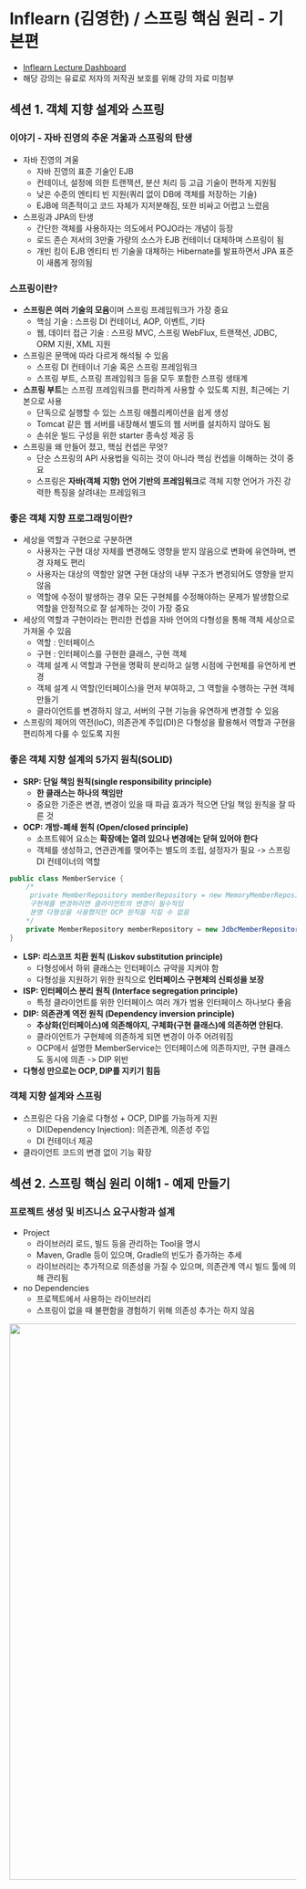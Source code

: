 # Inflearn (김영한) / 스프링 핵심 원리 - 기본편

- [Inflearn Lecture Dashboard](https://www.inflearn.com/course/%EC%8A%A4%ED%94%84%EB%A7%81-%ED%95%B5%EC%8B%AC-%EC%9B%90%EB%A6%AC-%EA%B8%B0%EB%B3%B8%ED%8E%B8/dashboard)
- 해당 강의는 유료로 저자의 저작권 보호를 위해 강의 자료 미첨부

## 섹션 1. 객체 지향 설계와 스프링
### 이야기 - 자바 진영의 추운 겨울과 스프링의 탄생
- 자바 진영의 겨울
  - 자바 진영의 표준 기술인 EJB
  - 컨테이너, 설정에 의한 트랜잭션, 분산 처리 등 고급 기술이 편하게 지원됨
  - 낮은 수준의 엔티티 빈 지원(쿼리 없이 DB에 객체를 저장하는 기술)
  - EJB에 의존적이고 코드 자체가 지저분해짐, 또한 비싸고 어렵고 느렸음
- 스프링과 JPA의 탄생
  - 간단한 객체를 사용하자는 의도에서 POJO라는 개념이 등장
  - 로드 존슨 저서의 3만줄 가량의 소스가 EJB 컨테이너 대체하며 스프링이 됨
  - 개빈 킹이 EJB 엔티티 빈 기술을 대체하는 Hibernate를 발표하면서 JPA 표준이 새롭게 정의됨

### 스프링이란?
- **스프링은 여러 기술의 모음**이며 스프링 프레임워크가 가장 중요
  - 핵심 기술 : 스프링 DI 컨테이너, AOP, 이벤트, 기타
  - 웹, 데이터 접근 기술 : 스프링 MVC, 스프링 WebFlux, 트랜잭션, JDBC, ORM 지원, XML 지원
- 스프링은 문맥에 따라 다르게 해석될 수 있음
  - 스프링 DI 컨테이너 기술 혹은 스프링 프레임워크 
  - 스프링 부트, 스프링 프레임워크 등을 모두 포함한 스프링 생태계
- **스프링 부트**는 스프링 프레임워크를 편리하게 사용할 수 있도록 지원, 최근에는 기본으로 사용 
  - 단독으로 실행할 수 있는 스프링 애플리케이션을 쉽게 생성 
  - Tomcat 같은 웹 서버를 내장해서 별도의 웹 서버를 설치하지 않아도 됨 
  - 손쉬운 빌드 구성을 위한 starter 종속성 제공 등
- 스프링을 왜 만들어 졌고, 핵심 컨셉은 무엇?
  - 단순 스프링의 API 사용법을 익히는 것이 아니라 핵심 컨셉을 이해하는 것이 중요
  - 스프링은 **자바(객체 지향) 언어 기반의 프레임워크**로 객체 지향 언어가 가진 강력한 특징을 살려내는 프레임워크

### 좋은 객체 지향 프로그래밍이란?
- 세상을 역할과 구현으로 구분하면
  - 사용자는 구현 대상 자체를 변경해도 영향을 받지 않음으로 변화에 유연하며, 변경 자체도 편리
  - 사용자는 대상의 역할만 알면 구현 대상의 내부 구조가 변경되어도 영향을 받지 않음
  - 역할에 수정이 발생하는 경우 모든 구현체를 수정해야하는 문제가 발생함으로 역할을 안정적으로 잘 설계하는 것이 가장 중요
- 세상의 역할과 구현이라는 편리한 컨셉을 자바 언어의 다형성을 통해 객체 세상으로 가져올 수 있음
  - 역할 : 인터페이스 
  - 구현 : 인터페이스를 구현한 클래스, 구현 객체 
  - 객체 설계 시 역할과 구현을 명확히 분리하고 실행 시점에 구현체를 유연하게 변경
  - 객체 설계 시 역할(인터페이스)을 먼저 부여하고, 그 역할을 수행하는 구현 객체 만들기
  - 클라이언트를 변경하지 않고, 서버의 구현 기능을 유연하게 변경할 수 있음
- 스프링의 제어의 역전(IoC), 의존관계 주입(DI)은 다형성을 활용해서 역할과 구현을 편리하게 다룰 수 있도록 지원 

### **좋은 객체 지향 설계의 5가지 원칙(SOLID)**
- **SRP: 단일 책임 원칙(single responsibility principle)**
  - **한 클래스는 하나의 책임만**
  - 중요한 기준은 변경, 변경이 있을 때 파급 효과가 적으면 단일 책임 원칙을 잘 따른 것
- **OCP: 개방-폐쇄 원칙 (Open/closed principle)**
  - 소프트웨어 요소는 **확장에는 열려 있으나 변경에는 닫혀 있어야 한다**
  - 객체를 생성하고, 연관관계를 맺어주는 별도의 조립, 설정자가 필요 -> 스프링 DI 컨테이너의 역할
```java
public class MemberService {
    /*
     private MemberRepository memberRepository = new MemoryMemberRepository();
     구현체를 변경하려면 클라이언트의 변경이 필수적임
     분명 다형성을 사용했지만 OCP 원칙을 지킬 수 없음
    */
    private MemberRepository memberRepository = new JdbcMemberRepository();
}
```
- **LSP: 리스코프 치환 원칙 (Liskov substitution principle)**
  - 다형성에서 하위 클래스는 인터페이스 규약을 지켜야 함
  - 다형성을 지원하기 위한 원칙으로 **인터페이스 구현체의 신뢰성을 보장**
- **ISP: 인터페이스 분리 원칙 (Interface segregation principle)**
  - 특정 클라이언트를 위한 인터페이스 여러 개가 범용 인터페이스 하나보다 좋음
- **DIP: 의존관계 역전 원칙 (Dependency inversion principle)**
  - **추상화(인터페이스)에 의존해야지, 구체화(구현 클래스)에 의존하면 안된다.**
  - 클라이언트가 구현체에 의존하게 되면 변경이 아주 어려워짐
  - OCP에서 설명한 MemberService는 인터페이스에 의존하지만, 구현 클래스도 동시에 의존 ->  DIP 위반
- **다형성 만으로는 OCP, DIP를 지키기 힘듬**

### 객체 지향 설계와 스프링
- 스프링은 다음 기술로 다형성 + OCP, DIP를 가능하게 지원
  - DI(Dependency Injection): 의존관계, 의존성 주입
  - DI 컨테이너 제공
- 클라이언트 코드의 변경 없이 기능 확장

## 섹션 2. 스프링 핵심 원리 이해1 - 예제 만들기
### 프로젝트 생성 및 비즈니스 요구사항과 설계
- Project 
  - 라이브러리 로드, 빌드 등을 관리하는 Tool을 명시
  - Maven, Gradle 등이 있으며, Gradle의 빈도가 증가하는 추세
  - 라이브러리는 추가적으로 의존성을 가질 수 있으며, 의존관계 역시 빌드 툴에 의해 관리됨
- no Dependencies 
  - 프로젝트에서 사용하는 라이브러리
  - 스프링이 없을 때 불편함을 경험하기 위해 의존성 추가는 하지 않음

<a href="https://start.spring.io/">
  <img src="../Image/core-basic-start-spring.png" width="600" height="50%">
</a>

- 배운 내용을 토대로 요구사항을 역할과 구현을 분리하여 순수 자바로 개발하기
- Spring Web을 포함하지 않음으로 톰캣이 실행되지 않고 종료됨
- 요구사항 변경 시, 다형성과 SOLID를 잘 지킬수 있는지 검증

<img src="../Image/core-basic-business-requirements.png" width="600" height="50%">

### 회원 도메인 설계, 개발, 실행과 테스트
- 회원 도메인에 대한 설계
  - 클라이언트는 회원 서비스를 호출함
  - 회원 서비스는 회원 가입과 조회 기능을 제공하며, 회원 저장소를 호출하여 데이터에 접근 
  - 회원 저장소는 아직 미확정 상태임으로 역할(인터페이스)을 정의하고 임시로 메모리를 이용하여 구현
  - 상황이 변함에 따라 회원 저장소 역할의 구현체를 변경

> 도메인 협력 관계 : 기획자도 볼수 있는 그림  
> 클래스 다이어그램 : 도메인 협력 관계를 바탕으로 구현을 위해 구체화한 정적 그림  
> 객체 다이어그램 : 실제 작동 시 객체 인스턴스간의 참조 관계를 나타낸 동적 그림

- 클래스 다이어그램을 참고, member 패키지에 회원과 관련된 내용을 개발
  - [Grade](src/main/java/com/example/corebasic/member/Grade.java)와 [Member](src/main/java/com/example/corebasic/member/Member.java)
  - [MemberRepository](src/main/java/com/example/corebasic/member/MemberRepository.java)
    - [MemoryMemberRepository](src/main/java/com/example/corebasic/member/MemoryMemberRepository.java)
    - 인터페이스와 구현체는 패키지를 나누는 것이 좋지만 간단한 예제를 위해 분리하지 않음
  - [MemberService](src/main/java/com/example/corebasic/member/MemberService.java)
    - [MemberServiceImpl](src/main/java/com/example/corebasic/member/MemberServiceImpl.java)
    - 인터페이스의 구현체가 1개인 경우 관례적으로 뒤에 impl 을 붙임
- 회원 도메인이 정상적으로 동작하는지 확인하는 절차
  - [MemberApp](src/main/java/com/example/corebasic/MemberApp.java)
  - [MemberServiceTest](src/test/java/com/example/corebasic/member/MemberServiceTest.java)
- 인터페이스 뿐만 아니라 구현체까지 의존하기 때문에 **DIP 원칙을 못 지킴**
- 다른 저장소로 변경할 때 OCP 원칙은 잘 준수할 수 있을까?

### 주문과 할인 도메인 설계, 개발, 실행과 테스트
- 주문과 할인 도메인에 대한 설계
  - 주문 생성 : 클라이언트는 주문 서비스에 주문 생성을 요청
  - 회원 조회 : 할인을 위해서는 회원 등급이 필요, 주문 서비스는 회원 저장소에서 회원을 조회
  - 할인 적용 : 주문 서비스는 회원 등급에 따른 할인 여부를 할인 정책에 위임
  - 주문 결과 반환 : 주문 서비스는 할인 결과를 포함한 주문 결과를 반환
  - 주문 데이터를 DB에 저장해야하지만 예제가 너무 복잡해 질 수 있어서 생략, 단순히 주문 결과를 반환
  - 상품에 대한 도메인이 필요하지만 주문 내역 안에 단순하게 포함시킴
- 클래스 다이어그램을 참고, discount 패키지에 할인과 관련된 내용을 개발
  - 할인에 대한 행위 개념을 역할과 구현으로 나눔
  - [DiscountPolicy](src/main/java/com/example/corebasic/discount/DiscountPolicy.java)
    - [FixDiscountPolicy](src/main/java/com/example/corebasic/discount/FixDiscountPolicy.java)
- 클래스 다이어그램을 참고, order 패키지에 주문과 관련된 내용을 개발
  - [Order](src/main/java/com/example/corebasic/order/Order.java)
  - [OrderService](src/main/java/com/example/corebasic/order/OrderService.java)
    - [OrderServiceImpl](src/main/java/com/example/corebasic/order/OrderServiceImpl.java)
- 주문, 할인 도메인이 정상적으로 동작하는지 확인하는 절차
  - [OrderApp](src/main/java/com/example/corebasic/OrderApp.java)
  - [OrderServiceTest](src/test/java/com/example/corebasic/order/OrderServiceTest.java)

## 섹션 3. 스프링 핵심 원리 이해2 - 객체 지향 원리 적용
### 새로운 할인 정책 개발
- 기존의 할인 정책 역할(인터페이스)를 구현하는 새로운 할인 정책(구현체) 개발
  - [RateDiscountPolicy](src/main/java/com/example/corebasic/discount/RateDiscountPolicy.java)
- 새롭게 작성한 할인 정책이 정상적으로 동작하는지 테스트
  - [RateDiscountPolicyTest](src/test/java/com/example/corebasic/discount/RateDiscountPolicyTest.java)

### 새로운 할인 정책 적용과 문제점
- 역할과 구현을 잘 분리하였음, 새로운 할인 정책의 구현은 비교적 쉽게 진행 -> **다형성은 비교적 잘 지킴**
- 주문서비스 클라이언트([OrderServiceImpl](src/main/java/com/example/corebasic/order/OrderServiceImpl.java))는 할인 정책 인터페이스뿐만 아니라 할인 정책 구현체에도 의존하고 있음 -> **DIP 원칙 위반**
- 새로운 할인 정책을 적용하기 위해서는 해당 정책을 사용하는 클라이언트에서 **직접 FixDiscountPolicy에서 RateDiscountPolicy로 변경**해 주어야함 -> **OCP 원칙 위반**
- 아무리 다형성을 잘 지켜도 DIP 원칙을 위반하면 변경이 발생할 떄, OCP 원칙을 지키기 어려움
  - DIP 원칙을 지키기 위해 구현체의 생성 부분을 삭제하면 **DIP 원칙 준수**할 수 있음
  - 그러나 구현체 없이 인터페이스만으로 로직을 실행하면 NullPointerException이 발생
- 외부에서 클라이언트(OrderServiceImpl)에 필요한 의존성(DiscountPolicy) 구현 객체를 대신 생성하고 주입하면 문제를 해결할 수 있음

### 관심사의 분리
- 공연의 배역과 이를 연기하는 배우가 존재
  - 배우가 직접 상대 배우를 섭외하게 되면 배우 본인의 역할뿐만 아니라 섭외라는 전혀 다른 작업도 해야함
  - 상대 배우가 변경되어도 공연이 가능해야하지만 그렇지 못함
  - 별도의 공연 기획자가 배우를 섭외하여 배정하는게 바람직함
- OOP에서도 마찬가지로 역할을 명시하는 인터페이스와 이를 구현하는 구현체가 존재
  - 클라이언트가 의존성을 가지는 객체를 직접 선택, 생성하게되면 클라이언트 본인의 역할뿐만 아니라 의존성 객체의 생성에도 신경써야함 
  - 의존성 객체가 변경되어도 클라이언트는 영향을 받지 않고 자신의 역할을 수행해야하지만 그렇지 못함
  - 외부에서 의존성을 주입받아서 사용하는 것이 바람직함
- 애플리케이션의 전체 동작 방식을 구성, 구현 객체를 생성 및 연결하는 책임을 가지는 별도의 설정 클래스([AppConfig](src/main/java/com/example/corebasic/AppConfig.java)) 작성
  - 클라이언트는 특정 역할(인터페이스)을 사용하겠다고 명시, 생성자 혹은 Setter를 통해 생성이 완료된 구현체를 주입(전달)받음
  - **AppConfig에서 구현체를 생성하고 클라이언트가 원하는 방식(생성자 혹은 Setter)으로 주입(전달)해줌**
  - 클라이언트는 어떤 구현체를 사용하게 될지 전혀 모르며, 오로지 외부(AppConfig)에서 결정됨
  - **클라이언트 입장에서는 의존성을 마치 주입받는 것 같다하여 DI(Dependency Injection), 의존관계 주입, 의존성 주입이라함**
- 클라이언트 의존성 생성 방식 수정
  - 의존성 객체 직접 생성 -> 의존성 주입
  - [OrderServiceImpl](src/main/java/com/example/corebasic/order/OrderServiceImpl.java)
  - [MemberServiceImpl](src/main/java/com/example/corebasic/member/MemberServiceImpl.java)
- 예제 코드 실행 방식 수정
  - 실행 객체 직접 생성 -> AppConfig로 부터 전달
  - [OrderApp](src/main/java/com/example/corebasic/OrderApp.java)와 [OrderServiceTest](src/test/java/com/example/corebasic/order/OrderServiceTest.java)
  - [MemberApp](src/main/java/com/example/corebasic/MemberApp.java)와 [MemberServiceTest](src/test/java/com/example/corebasic/member/MemberServiceTest.java)

### [AppConfig](src/main/java/com/example/corebasic/AppConfig.java) 리팩터링, 새로운 구조와 할인 정책 적용
- 중복을 줄이고 역할과 구현을 명확하게 수정
- AppConfig에서 할인 정책을 변경하면 적용 완료
- 애플리케이션을 사용 영역과 구성 영역으로 명확하게 분리
- 애플리케이션의 변경사항이 발생해도 기존 사용 영역은 영향을 받지 않음

### 전체 흐름 정리
- **새로운 할인 정책 개발**
  - 역할과 구현을 분리해 두었음으로 새로운 정책을 생성하는 데 문제가 없음
- **새로운 할인 정책 적용과 문제점**
  - 정책을 변경하고자 하면 이를 사용하는 클라이언트의 소스의 변경이 필요 -> OCP 원칙 위반
  - 클라이언트 내에서 인터페이스와 구현체 모두에 의지하고 있음 -> DIP 원칙 위반
- **관심사의 분리**
  - 클라이언트가 본래의 역할 이외에 객체를 직접 생성하는 것이 문제
  - AppConfig에게 의존성 객체를 생성하고, 필요한 부분에 의존성을 주입(연결)하는 책임을 위임
  - 클라이언트는 자신의 역할(책임)에만 집중할 수 있음
- **AppConfig 리펙터링, 새로운 구조와 할인 정책 적용**
  - AppConfig 내에서도 중복을 줄이고 구조를 명확히함
  - 구성 영역과 사용 영역을 명확하게 분리
  - AppConfig 만 수정함으로서 할인 정책을 변경, 클라이언트 코드는 수정되지 않음
  - OCP 원칙과 DIP 원칙을 모두 준수

### 좋은 객체 지향 설계의 5가지 원칙의 적용
- 3가지 (SRP, DIP, OCP) 원칙의 준수
- **SRP : 한 클래스는 하나의 책임만을 가져야 한다.**
  - 의존성 객체의 생성과 역할의 실행이라는 관심사를 AppConfig를 통해 분리
  - 클라이언트는 역할의 실행에만 책임을 가짐
  - AppConfig는 객체의 생성과 의존성 주입을 관리하는 책임을 가짐
- **DIP : 추상화에 의존해야지, 구체화에 의존하면 안된다.**
  - 클라이언트는 구현 클래스가 아닌 인터페이스에만 의존
  - 인터페이스만으로는 실행이 불가능함으로 생성자 혹은 Setter 등을 통해 외부에서 구현체를 주입받음
- **OCP : 소프트웨어 요소는 확장에는 열려 있으나 변경에는 닫혀 있어야 한다.**
  - 다형성과 DIP 원칙을 준수하면서 구성(AppConfig)과 사용 영역을 분리
  - 애플리케이션 변경(확장) 시, 구성 영역만 변경함으로 기존의 사용 영역은 변경에 닫혀있음

### IoC, DI, 그리고 컨테이너
- **IoC(Inversion of Control)**
  - 기존에는 객체가 스스로 필요한 의존성 객체를 생성하고, 연결하고, 실행하여 프로그램의 흐름을 직접 제어
  - AppConfig 등장 이후 객체는 맡은 역할만을 수행, 의존성 객체를 생성하고 연결하는 등의 프로그램 흐름은 AppConfig가 제어
  - 프로그램의 흐름을 직접 제어하는 것이 아니라 외부에서 관리하는 것을 제어의 역전(IoC)이라 함

> 프레임워크 vs 라이브러리  
>
> 프레임워크는 개발자가 작성한 코드를 제어하고 대신 실행함(JUnit)  
> 개발자가 작성한 코드가 직접 프로그램의 제어를 담당한다면 라이브러리  

- **의존관계 Dependency**
  - 정적인 클래스 의존관계 : 클래스 다이어그램
    - 클래스가 사용하는 import 코드만 보고 의존관계를 쉽게 판단할 수 있음
    - 애플리케이션을 실행하지 않아도 분석할 수 있지만 실제 어떤 객체 인스턴스가 주입될지 알 수 없음
  - 동적인 객체 인스턴스 의존 관계 : 객체 다이어그램
    - 애플리케이션 실행 시점(런타임)에 생성되는 객체 인스턴스들간의 관계
- **의존관계 주입 DI(Dependency Injection)**
  - 외부에서 의존성 객체를 생성하고 필요한 객체에 전달(주입)해서 의존관계를 연결하는 것
  - 의존관계 주입을 사용하면
    - 클라이언트 코드를 변경하지 않고, 클라이언트가 호출하는 대상의 타입 인스턴스를 변경할 수 있음
    - 정적인 클래스 의존관계를 변경하지 않고, 동적인 객체 인스턴스 의존관계를 쉽게 변경할 수 있음
- **IoC 컨테이너** 혹은 **DI 컨테이너**
  - AppConfig 처럼 **객체를 생성하고 관리하면서 의존관계를 연결해 주는 것**
  - 의존관계 주입에 초점을 맞추어 최근에는 주로 DI 컨테이너라 함
  - 또는 어샘블러, 오브젝트 팩토리 등으로 불리기도 함

### 스프링으로 전환하기
- 스프링이 없던 순수 자바 DI 코드를 스프링(스프링 컨테이너)이 제공하는 DI 방식으로 변경
- AppConfig DI 방식 수정
  - 순수 자바 코드 -> 스프링 기반 DI
  - [AppConfig](src/main/java/com/example/corebasic/AppConfig.java)
- 예제 코드 실행 방식 수정
  - 실행 객체 직접 생성 -> AppConfig로 부터 전달 -> 스프링 컨테이너로 부터 전달
  - [OrderApp](src/main/java/com/example/corebasic/OrderApp.java)
  - [MemberApp](src/main/java/com/example/corebasic/MemberApp.java)
- 스프링 사용을 위해 등록된 빈이 로그에 출력된 것 이외의 결과는 동일
  - 코드가 약간 더 복잡해진 것 같은데, 스프링 컨테이너를 사용하면 어떤 장점이 있을까? -> 앞으로의 강의 내용

## 섹션 4. 스프링 컨테이너와 스프링 빈
### 스프링 컨테이너 생성
```java
ApplicationContext applicationContext = new AnnotationConfigApplicationContext(AppConfig.class);
```
- ApplicationContext 는 인터페이스이며, 스프링 컨테이너라고 이야기함
  - 개발자의 의도에 따라 여러 형태의 구현체(xml, java)가 존재
  - 최근에는 대부분 java 어노테이션을 사용

> 정확히는 스프링 컨테이너를 부를 때 BeanFactory, ApplicationContext 로 구분  
> BeanFactory 를 직접 사용하는 경우는 거의 없으므로 일반적으로 ApplicationContext 를 스프링 컨테이너라 함

**스프링 컨테이너의 생성 과정**

- 스프링 컨테이너 생성 시, 필요한 구성 정보(AppConfig)를 지정하면 Bean 저장소를 만들어 채움
  - @Bean이 존재하는 모든 메소드를 실행
  - 메소드 이름과 반환 객체를 key - value 로 매핑하여 저장
  - 임의로 빈 명칭을 변경할 수도 있음 @Bean(name="memberService2")

> 빈 이름은 항상 다른 이름을 부여해야 함, 같은 이름을 부여하면 다른 빈이 무시되거나 기존 빈을 덮어버리거나 설정에 따라 오류가 발생함  
> 초기 설계에서 그러한 상황이 발생하지 않게끔 잘 설계하는 것이 중요

- 빈을 생성한 후, 스프링 컨테이너가 설정 정보를 참고해서 동적인 의존관계를 주입(DI)
  - 단순히 자바 코드를 순서에 맞게 실행하는 것이 아님!
  - 추가 학습 예정임으로 단순 자바 코드 실행이 아니라는 것만 확인 

> 스프링은 빈을 생성하고, 의존관계를 주입하는 단계가 나누어져 있음  
> But, 자바 코드로 스프링 빈을 등록하면 생성자를 호출하면서 의존관계 주입도 한번에 처리되지만 이해를 돕기 위해 개념적으로 나누어 설명

- 스프링 컨테이너를 생성하고, 설정(구성) 정보를 참고하여 스프링 빈 등록, 의존관계도 설정함
  - 의도한 설정 정보대로 등록되었는지 확인 필요

### 컨테이너에 등록된 모든 빈 조회
- [ApplicationContextInfoTest](src/test/java/com/example/corebasic/beanfind/ApplicationContextInfoTest.java)
- 개발자가 작성한 빈(AppConfig 포함) 이외에도 스프링이 기본적으로 사용하는 빈이 자동으로 등록됨
- 개발자가 작성한 빈과 스프링이 등록한 빈을 구분하기 위해 빈의 정보(BeanDefinition)를 사용
  - ROLE_APPLICATION: 직접 등록한 애플리케이션 빈
  - ROLE_INFRASTRUCTURE: 스프링이 내부에서 사용하는 빈
- JUnit5 부터는 접근자(public)를 지정하지 않아도 됨

### 스프링 빈 조회 - 기본
- [ApplicationContextBasicFindTest](src/test/java/com/example/corebasic/beanfind/ApplicationContextBasicFindTest.java)
- 빈을 조회하는 기본적인 방식
  - getBean(빈 이름, 타입) : 이름과 타입으로 조회
  - getBean(타입) : 타입으로만 조회
- 반환 타입이 아닌 스프링 빈에 등록된 인스턴스 타입으로 검색하기 때문에 구현체 타입으로 적어도됨
  - But, 인터페이스가 아닌 구현체에 의지하게 되며 변경에 유연성이 떨어짐으로 추천하지 않음
- 조회 대상 스프링 빈이 없으면 예외 발생
  - NoSuchBeanDefinitionException: No bean named 'xxxxx' available

### 스프링 빈 조회 - 동일한 타입이 둘 이상
- [ApplicationContextSameBeanFindTest](src/test/java/com/example/corebasic/beanfind/ApplicationContextSameBeanFindTest.java)
- 같은 타입이 2개 이상 인 경우, 오류가 발생 
  - NoUniqueBeanDefinitionException: No qualifying bean of type 'com.example.corebasic.member.MemberRepository' available
  - 빈 이름을 지정하여 해결
- **자동의존 관계 주입 시에도 적용됨(no unique)**

### 스프링 빈 조회 - 상속 관계
- [ApplicationContextExtendsFindTest](src/test/java/com/example/corebasic/beanfind/ApplicationContextExtendsFindTest.java)
- 스프링 빈을 타입으로만 조회 시, 상속 관계가 있다면 하위 클래스는 전부 검색됨
  - 이를 방지하기 위해 빈 이름을 추가하여 검색
  - 혹은, 구현체 타입을 명확히 지정하여 해결(추천하지 않음)
  - Object 는 모든 클래스의 상위 클래스임으로 Object 타입으로 조회하면 스프링의 모든 빈이 검색됨
- 실제 테스트에선 출력은 제외하는 것을 권장

### 중간 정리
- 스프링 빈을 조회하는 기본적인 방법을 살펴봄
- 개발자가 ApplicationContext에서 직접 getBean할 일이 별로 없음
  - 기본 기능이기도 하며, 아주 드물게 순수 자바 애플리케이션에서 스프링 컨테이너를 가져다 쓸때 사용
  - 그 외에 일반적인 경우 스프링 컨테이너가 자동으로 의존관계 주입을 사용하거나 @Bean을 통해 설정함

### BeanFactory와 ApplicationContext
- BeanFactory는 스프링 컨테이너의 최상위 인터페이스
  - 스프링 빈을 관리하고 조회(getBean)하는 역할을 담당
- ApplicationContext는 BeanFactory을 상속받아 부가 기능을 추가한 인터페이스
  - 메시지 소스를 활용한 국제화 기능 : 한글, 영어 등의 언어에 관한 설정 지원
  - 환경변수 : 로컬, 개발, 운영등을 구분 처리
  - 애플리케이션 이벤트 : 이벤트를 발행하고 구독하는 모델을 편리하게 지원
  - 편리한 리소스 조회 : 파일, 클래스패스, 외부 등에서 리소스를 편리하게 조회
- BeanFactory를 직접 사용할 일은 거의 없으며, 부가 기능이 포함된 ApplicationContext를 사용
- BeanFactory나 ApplicationContext를 스프링 컨테이너라 함

### 다양한 설정 형식 지원 - 자바 코드, XML
- 스프링은 Java이외에도 XML과 같은 다양한 형식으로 설정 정보를 지정할 수 있게끔 유연하게 설계
- XmlAppConfig 사용 자바 코드
  - [XmlAppContextTest.java](src/test/java/com/example/corebasic/xml/XmlAppContextTest.java)
- XML 기반의 스프링 빈 설정 정보
  - [appConfig.xml](src/main/resources/appConfig.xml)
  - 설정 방법은 어노테이션 기반 자바(AppConfig.java)와 거의 비슷
  - Java 소스 파일 이외에 나머지 파일은 resources에 생성
- 많은 레거시 프로젝트에 XML기반 설정이 남아 있으며, 컴파일 없이 빈 설정 정보를 변경할 수 있는 장점도 있으므로 사용법 정도만 익혀두기
  - [스프링 공식 레퍼런스 문서](https://spring.io/projects/spring-framework) 확인

### 스프링 빈 설정 메타 정보 - BeanDefinition
- 스프링 빈의 정보를 나타내는 파일은 형식이 자유로움
  - 스프링은 설정 파일(XML, Java)에 직접 의존하는 것이 아니라 BeanDefinition이라는 추상화(인터페이스)에만 의존하고 있음
  - 스프링 컨테이너가는 BeanDefinition의 빈 설정 메타 정보를 기반으로 스프링 빈(인스턴스)을 생성
  - 설정 파일에 형식에 상관없이 BeanDefinition의 구현체를 만들어 사용하면 됨
- ApplicationContext 인터페이스를 구현한 구현체(XXXXXApplicationContext) 내부에 XXXBeanDefinitionReader가 설정 파일을 읽고 BeanDefinition을 생성
  - AnnotationConfigApplicationContext에서는 AnnotatedBeanDefinitionReader가 설정 정보를 읽어 BeanDefinition을 생성
  - GenericXmlApplicationContext에서는 XmlBeanDefinitionReader가 설정 정보를 읽어 BeanDefinition을 생성
- BeanDefinition 정보 ([BeanDefinitionTest](src/test/java/com/example/corebasic/beandefinition/BeanDefinitionTest.java))
  - Scope: 싱글톤(기본값)
  - lazyInit: 스프링 컨테이너를 생성할 때 빈을 생성하는 것이 아니라, 실제 빈을 사용할 때 까지 최대한 생성을 지연처리 하는지 여부
  - BeanClassName: 생성할 빈의 클래스 명(자바 설정 처럼 팩토리 역할의 빈을 사용하면 null)
  - factoryBeanName: 팩토리 역할의 빈을 사용할 경우 이름, 예) appConfig
  - factoryMethodName: 빈을 생성할 팩토리 메서드 지정, 예) memberService
  - InitMethodName: 빈을 생성하고, 의존관계를 적용한 뒤에 호출되는 초기화 메서드 명
  - DestroyMethodName: 빈의 생명주기가 끝나서 제거하기 직전에 호출되는 메서드 명
  - Constructor arguments, Properties: 의존관계 주입에서 사용한다. (자바 설정 처럼 팩토리 역할의 빈을 사용하면 null)
- BeanDefinition을 직접 작성하여 인스턴스를 생성할 수도 있지만 거의 안함

## 섹션 5. 싱글톤 컨테이너
### 웹 애플리케이션과 싱글톤
- 스프링은 태생이 웹 애플리케이션으로 동시에 다수 사용자의 요청을 처리
- 스프링 컨테이너(ApplicationContext)를 이용하지 않는 순수한 DI 컨테이너(AppConfig) 테스트
  - [SingletonTest/pureContainer](src/test/java/com/example/corebasic/singleton/SingletonTest.java)
  - AppConfig는 요청 시 마다 새로운 객체(의존성 객체 포함)를 생성하여 반환함
  - 동일한 기능을 하는 객체는 1개만 생성하여 공유하는 것이 효율적

### 싱글톤 패턴
- 클래스의 인스턴스가 딱 1개만 생성되는 것을 보장하는 디자인 패턴
  - make constructor to private, so can't new operation
  - make method Singleton Class getInstance(), so can access of use singleton class
```java
public class Single{
  // Simplest and safest way to pre-create objects
  private static Single instance = new Single();
  private Single(){}
  public static Single getInstance(){
    return instance;
  }
}
/* or */
public class Single{
  // Lazy creation of objects when requested
  private static Single instance;
  private Single(){}
  public static Single getInstance(){
    if(single == null) this.instance = new Single();
    return instance;
  }
}
```
- 싱글톤 객체 클래스 작성
  - [SingletonService](src/test/java/com/example/corebasic/singleton/SingletonService.java)
- 싱글톤 패턴 사용 테스트
  - [SingletonTest/singletonServiceTest](src/test/java/com/example/corebasic/singleton/SingletonTest.java)
- 싱글톤은 하나의 객체 생성을 보장한다는 장점이 있지만 단점도 매우 많음
  - 싱글톤 패턴을 구현하는 코드 자체가 필요
  - 의존관계상 클라이언트가 구체 클래스에 의존 -> DIP 원칙 위반 -> OCP 원칙 위반 가능성 증가
  - private 생성자로 자식 클래스를 만들기 어려움
  - 결론적으로 유연성이 감소하며 안티패턴으로 분류되기도 함
- 스프링 컨테이너(싱글톤 컨테이너)는 싱글톤 패턴이 가지는 단점은 제거하며 객체를 싱글톤으로 관리해줌

### 싱글톤 컨테이너
- 스프링 컨테이너는 싱글톤 컨테이너(레지스트리) 역할을 하며 싱글톤 패턴의 문제점을 해결
  - [SingletonTest/springContainer](src/test/java/com/example/corebasic/singleton/SingletonTest.java)
  - 싱글톤 패턴을 위한 지저분한 코드가 들어가지 않음
  - DIP, OCP, 테스트, private 생성자로 부터 자유롭게 싱글톤을 사용
- 스프링 빈의 기본 동작 방식은 싱글톤이며 싱글톤이 아니어야할 경우, 스코프를 조정하여 변경 가능

### 싱글톤 방식의 주의점
- 1개의 객체만 생성되어 모두가 공용으로 사용하기에 **변경 가능한 상태 값을 가지거나 의존적으로 설계해서는 안됨**
  - **스프링 빈은 항상 무상태(stateless)로 설계**
  - 특정 클라이언트에 의존적인 필드 혹은 특정 클라이언트가 값을 변경할 수 있는 필드가 있어서는 안됨
  - 가급적 클래스 필드는 읽기만 가능하게 하며, 자바에서 공유되지 않는, 지역변수, 파라미터, ThreadLocal 등을 사용
  - 스프링 빈의 필드에 공유 값을 설정하면 정말 큰 장애가 발생할 가능성이 있음
- 상태(price)를 유지하는 클래스와 문제 발생 테스트
  - [StatefulService](src/test/java/com/example/corebasic/singleton/StatefulService.java)
  - [StatefulServiceTest](src/test/java/com/example/corebasic/singleton/StatefulServiceTest.java)

### @Configuration과 싱글톤
- @Configuration는 싱글톤을 위해 존재한다고 봐도 무방함
- AppConfig에서 new MemoryMemberRepository()는 3번 호출되는데 과연 싱글톤을 보장할까?
  - [MemberServiceImpl](src/main/java/com/example/corebasic/member/MemberServiceImpl.java)의 MemberRepository와 [OrderServiceImpl](src/main/java/com/example/corebasic/order/OrderServiceImpl.java)의 MemberRepository를 비교
  - [ConfigurationSingletonTest/configurationTest](src/test/java/com/example/corebasic/singleton/ConfigurationSingletonTest.java)
  - 3개 모두 같은 객체 정보, 싱글톤을 보장하고 있음
- 스프링은 어떻게 싱글톤을 보장하는 것이 가능할까? 함수 자체가 실행되지 않는걸까?
  - [AppConfig](src/main/java/com/example/corebasic/AppConfig.java) 수정 후 테스트
  - 자바 코드에서 3번의 Call AppConfig.memberRepository 가 출력되어야 하지만 1번만 출력
  - 함수 자체가 실행되지 않음을 의미

### @Configuration과 바이트코드 조작의 마법
- 스프링은 싱글톤을 보장해야 하지만 자바 코드 자체를 수정할 수는 없음
- @Configuration 이 사용된 AppConfig를 자세히 확인
  - [ConfigurationSingletonTest/configurationDeep](src/test/java/com/example/corebasic/singleton/ConfigurationSingletonTest.java)
  - AppConfig 뒤에 EnhancerBySpringCGLIB 가 더 붙음 
- 스프링은 클래스의 바이트코드를 조작하는 라이브러리(CGLIB)를 사용하여 싱글톤을 보장
  - 내가 작성한 클래스가 아닌 이를 상속받는 클래스를 스프링 빈으로 등록
  - @Bean 메서드를 실행하면서 이미 빈이 존재하면 존재하는 빈을 반환, 빈이 없으면 생성해서 스프링 빈으로 등록하고 반환하는 코드가 동적으로 생성됨
  - 상속을 받아 생성한 임시 객체임으로 검색이 가능
- @Configuration이 없이 @Bean만 사용하면
  - 사용자가 작성한 순수한 클래스가 빈으로 등록됨
  - 스프링 빈도 다 정상적으로 등록되지만, 싱글톤은 보장하지 않음

## 섹션 6. 컴포넌트 스캔
### 컴포넌트 스캔과 의존관계 자동 주입 시작하기
- 지금까지 자바 코드의 @Bean이나 XML의 \<bean\> 등 설정 정보에 스프링 빈을 직접 명시
  - 등록해야 할 스프링 빈이 증가하게되면 설정 정보도 커지고, 누락하는 문제도 발생
  - 개발자가 일일히 설정 정보를 명시하지 않아도 자동으로 스프링 빈을 등록할 수 있게 지원하는 **컴포넌트 스캔**이 존재
  - **의존관계도 자동으로 주입**(지정)할 수 있게끔 **@Autowired** 라는 기능도 제공
- 기존 AppConfig는 학습을 위해 유지, 컴포넌트 스캔 학습을 위한 새로운 AutoAppConfig.java 작성
  - [AutoAppConfig](src/main/java/com/example/corebasic/AutoAppConfig.java)
  - @ComponentScan 을 설정 정보에 추가하면 스프링이 제공하는 컴포넌트 스캔을 사용할 수 있음
  - 기존의 AppConfig와는 다르게 @Bean으로 등록한 클래스는 물론이고 아무 내용이 없음
    - 어떻게 빈이 될 클래스를 지정할 것인가? -> @Component
    - 어떻게 의존관계를 주입해야 할까? -> @Autowired
- @Component 를 추가하면 컴포넌트 스캔의 대상이 되어 스프링 빈으로 등록됨
  - [MemoryMemberRepository](src/main/java/com/example/corebasic/member/MemoryMemberRepository.java)
  - [RateDiscountPolicy](src/main/java/com/example/corebasic/discount/RateDiscountPolicy.java)
- @ComponentScan 사용 시 설정 정보(@Bean)가 없기 때문에, 의존관계 주입도 각 클래스 안에서 해결해야 함
- @Autowired 를 추가하면 스프링이 의존관계를 자동으로 주입해줌
  - [OrderServiceImpl](src/main/java/com/example/corebasic/order/OrderServiceImpl.java)
  - [MemberServiceImpl](src/main/java/com/example/corebasic/member/MemberServiceImpl.java)
- ComponentScan 테스트 코드
  - [AutoAppConfigTest](src/test/java/com/example/corebasic/scan/AutoAppConfigTest.java)
  - AnnotationConfigApplicationContext 를 사용하는 것은 기존과 동일하며, 설정 정보로 AutoAppConfig 클래스를 전달
  - 로그 정보를 통해 컴포넌트 스캔이 잘 동작하는 것을 확인할 수 있음
```log
ClassPathBeanDefinitionScanner - Identified candidate component class: file [.. RateDiscountPolicy.class]
ClassPathBeanDefinitionScanner - Identified candidate component class: file [.. MemberServiceImpl.class]
ClassPathBeanDefinitionScanner - Identified candidate component class: file [.. MemoryMemberRepository.class]
ClassPathBeanDefinitionScanner - Identified candidate component class: file [.. OrderServiceImpl.class]
// ...
DefaultListableBeanFactory - Creating shared instance of singleton bean 'autoAppConfig'
DefaultListableBeanFactory - Creating shared instance of singleton bean 'rateDiscountPolicy'
DefaultListableBeanFactory - Creating shared instance of singleton bean 'memberServiceImpl'
DefaultListableBeanFactory - Creating shared instance of singleton bean 'memoryMemberRepository'
DefaultListableBeanFactory - Autowiring by type from bean name 'memberServiceImpl' via constructor to bean named 'memoryMemberRepository'
DefaultListableBeanFactory - Creating shared instance of singleton bean 'orderServiceImpl'
DefaultListableBeanFactory - Autowiring by type from bean name 'orderServiceImpl' via constructor to bean named 'memoryMemberRepository'
DefaultListableBeanFactory - Autowiring by type from bean name 'orderServiceImpl' via constructor to bean named 'rateDiscountPolicy'
```

**요약**  

- @ComponentScan 스프링 빈 등록
  - @Component 가 붙은 클래스를 스프링 빈으로 등록
  - 스프링 빈의 기본 이름은 클래스명을 사용하되 맨 앞글자만 소문자를 사용
    - 빈 이름 기본 전략 : MemberServiceImpl 클래스 -> memberServiceImpl
    - 빈 이름 직접 지정 : 스프링 빈의 이름을 직접 지정하는 경우, @Component("memberService2")로 이름을 부여
- @Autowired 의존관계 자동 주입
  - 생성자에 @Autowired 를 지정하면 스프링 컨테이너가 자동으로 해당 스프링 빈을 찾아서 주입
  - 기본 조회 전략은 **타입이 같은 빈을 찾아서 주입**
  - getBean(MemberRepository.class) 와 동일하다고 이해하면 편함
  - 생성자에 파라미터가 많아도 다 찾아서 자동으로 주입

### 탐색 위치와 기본 스캔 대상
- 모든 클래스를 컴포넌트 스캔하면 시간이 오래 걸림으로 컴포넌트 스캔의 시작 위치를 지정하여 필요한 클래스만 스캔할 수 있음
```java
@ComponentScan(
        // basePackages 로 탐색할 패키지의 시작 위치를 지정
        // 해당 패키지를 포함해서 하위 패키지를 모두 탐색
        basePackages = "com.example.corebasic",

        // 여러 시작 위치 지정하는 경우
        basePackages = {"com.example.corebasic.member", "com.example.corebasic.order"},

        // 지정한 클래스의 패키지를 탐색 시작 위치로 지정하는 경우
        basePackageClasses = AutoAppConfig.class,

        // basePackages 혹은 basePackageClasses 미 지정시,
        // @ComponentScan 이 붙은 설정 정보 클래스의 패키지를 탐색 시작 위치로 지정
}
```
- 패키지 위치를 지정하지 않고, 설정 정보 클래스의 위치를 프로젝트 최상단에 두는 것을 권장
  - 프로젝트 메인 설정 정보는 프로젝트를 대표하는 정보이기 때문에 프로젝트 시작 루트 위치에 두는 것을 권장
  - 최근 스프링 부트도 이 방법을 기본으로 제공
    - 스프링 부트의 대표 시작 정보인 @SpringBootApplication 를 프로젝트 시작 루트 위치에 두는 것이 관례
    - 해당 애노테이션 안에 @ComponentScan이 포함 됨
- 다음 애노테이션들은 내부적으로 @Component 를 포함하기 때문에 컴포넌트 스캔의 대상에 포함되며, 스프링에 의해 부가 기능을 수행
  - @Component : 컴포넌트 스캔에서 사용
  - @Controller : 스프링 MVC 컨트롤러에서 사용, 인식 됨
  - @Service : 스프링 비즈니스 로직에서 사용, 개발자에게 핵심 비즈니스 계층을 인식하는데 도움을 주는 것 이외에 특별한 처리를 하지 않음, 보통의 경우 트랜잭션의 시작과 종료 위치
  - @Repository : 스프링 데이터 접근 계층에서 사용, 인식되며 데이터 계층의 예외를 스프링 예외로 추상화하여 변환
  - @Configuration : 스프링 설정 정보에서 사용, 인식되며 스프링 빈이 싱글톤을 유지하도록 추가 처리

> 애노테이션에는 상속관계라는 것이 없음  
> 애노테이션이 특정 애노테이션을 들고 있는 것을 인식할 수 있는 것은 자바가 아닌 스프링이 지원하는 기능  
>
> useDefaultFilters 옵션은 기본으로 켜져있는데, 이 옵션을 끄면 기본 스캔 대상들이 제외됨  

### 필터
- ComponentScan의 Filter 설정을 통해 스캔 대상을 지정할 수 있음
  - includeFilters : 컴포넌트 스캔 대상을 추가로 지정
  - excludeFilters : 컴포넌트 스캔에서 제외할 대상을 지정
- 컴포넌트 스캔 대상에 추가할 애노테이션과 클래스
  - [MyIncludeComponent](src/test/java/com/example/corebasic/scan/filter/MyIncludeComponent.java)
  - [BeanInclude](src/test/java/com/example/corebasic/scan/filter/BeanInclude.java)
- 컴포넌트 스캔 대상에서 제외할 애노테이션과 클래스
  - [MyExcludeComponent](src/test/java/com/example/corebasic/scan/filter/MyExcludeComponent.java)
  - [BeanExclude](src/test/java/com/example/corebasic/scan/filter/BeanExclude.java)
- 설정 정보와 전체 테스트 코드
  - [ComponentFilterAppConfigTest](src/test/java/com/example/corebasic/scan/filter/ComponentFilterAppConfigTest.java)
  - includeFilters 에 MyIncludeComponent 애노테이션을 추가해서 BeanInclude가 스프링 빈에 등록됨
  - excludeFilters 에 MyExcludeComponent 애노테이션을 추가해서 BeanExclude가 스프링 빈에 등록되지 않음

> @Component 면 충분하기 때문에 includeFilters 를 사용할 일은 거의 없으며, excludeFilters 는 여러가지 이유로 간혹 사용할 때가 있지만 많지는 않음  
> 스프링 부트는 컴포넌트 스캔을 기본으로 제공하는데, 옵션을 변경하여 사용하기 보다는 스프링의 기본 설정에 최대한 맞추어 사용하는 것을 권장

### 중복 등록과 충돌
- 컴포넌트 스캔 시, 빈 이름을 중복 등록하는 문제
- @Component 자동 빈 등록 vs @Component 자동 빈 등록
  - 컴포넌트 스캔에 의해 자동으로 스프링 빈이 등록될 때, 빈 이름이 중복되는 경우 스프링은 오류를 발생시킴
    - ConflictingBeanDefinitionException
- @Bean 수동 빈 등록 vs @Component 자동 빈 등록
  - [AutoAppConfig](src/main/java/com/example/corebasic/AutoAppConfig.java) 수정 후 테스트 시, 작동 가능
    - Overriding bean definition for bean 'memoryMemberRepository' with a different definition: replacing
  - 빈 이름 중복 등록 시, 수동 빈 등록이 우선권을 가지며, 수동 빈이 자동 빈을 오버라이딩 해버림
  - 개발자가 의도적으로 사용한다면 우선권을 주는게 올바른 설계, But 실제로는 여러 설정들이 꼬여서 결과가 우연히 만들어지는 경우가 대부분
- 최근 스프링 부트에서는 수동 빈 등록과 자동 빈 등록이 충돌나면 오류가 발생하도록 기본 값을 변경
  - Consider renaming one of the beans or enabling overriding by setting spring.main.allow-bean-definition-overriding=true

## 섹션 7. 의존관계 자동 주입
### 다양한 의존관계 주입 방법
### 옵션 처리
### 생성자 주입을 선택해라!
### 롬복과 최신 트랜드
### 조회 빈이 2개 이상 - 문제
### @Autowired 필드 명, @Qualifier, @Primary
### 애노테이션 직접 만들기
### 조회한 빈이 모두 필요할 때, List, Map
### 자동, 수동의 올바른 실무 운영 기준

## 섹션 8. 빈 생명주기 콜백
### 빈 생명주기 콜백 시작
### 인터페이스 InitializingBean, DisposableBean
### 빈 등록 초기화, 소멸 메서드
### 애노테이션 @PostConstruct, @PreDestroy

## 섹션 9. 빈 스코프
### 빈 스코프란?
### 프로토타입 스코프
### 프로토타입 스코프 - 싱글톤 빈과 함께 사용시 문제점
### 프로토타입 스코프 - 싱글톤 빈과 함께 사용시 Provider로 문제 해결
### 웹 스코프
### request 스코프 예제 만들기
### 스코프와 Provider
### 스코프와 프록시

## 섹션 10. 다음으로
### 다음으로

## Reference
- [Java Enum](https://honbabzone.com/java/java-enum/)
- [Java Static Import](https://offbyone.tistory.com/283)
- [섹션 4. 스프링 컨테이너와 스프링 빈 정리 자료](https://jihyunhillpark.github.io/springframework/spring-fundamental4/) 